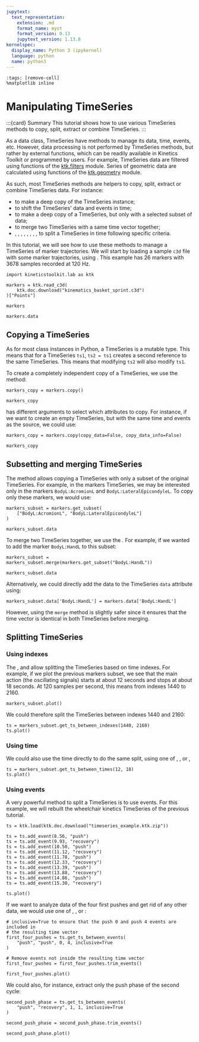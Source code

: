 ```yaml
---
jupytext:
  text_representation:
    extension: .md
    format_name: myst
    format_version: 0.13
    jupytext_version: 1.13.8
kernelspec:
  display_name: Python 3 (ipykernel)
  language: python
  name: python3
---
```


```{code-cell} ipython3
:tags: [remove-cell]
%matplotlib inline
```

# Manipulating TimeSeries

:::{card} Summary
This tutorial shows how to use various TimeSeries methods to copy, split, extract or combine TimeSeries.
:::

As a data class, TimeSeries have methods to manage its data, time, events, etc. However, data processing is not performed by TimeSeries methods, but rather by external functions, which can be readily available in Kinetics Toolkit or programmed by users. For example, TimeSeries data are filtered using functions of the [ktk.filters](api/ktk.filters.rst) module. Series of geometric data are calculated using functions of the [ktk.geometry](api/ktk.geometry.rst) module. 

As such, most TimeSeries methods are helpers to copy, split, extract or combine TimeSeries data. For instance:

- [](api/ktk.TimeSeries.copy.rst) to make a deep copy of the TimeSeries instance;
- [](api/ktk.TimeSeries.shift.rst) to shift the TimeSeries' data and events in time;
- [](api/ktk.TimeSeries.get_subset.rst) to make a deep copy of a TimeSeries, but only with a selected subset of data;
- [](api/ktk.TimeSeries.merge.rst) to merge two TimeSeries with a same time vector together;
- [](api/ktk.TimeSeries.get_ts_before_index.rst),
  [](api/ktk.TimeSeries.get_ts_after_index.rst),
  [](api/ktk.TimeSeries.get_ts_between_indexes.rst),
  [](api/ktk.TimeSeries.get_ts_before_time.rst),
  [](api/ktk.TimeSeries.get_ts_after_time.rst),
  [](api/ktk.TimeSeries.get_ts_between_times.rst),
  [](api/ktk.TimeSeries.get_ts_before_event.rst),
  [](api/ktk.TimeSeries.get_ts_after_event.rst),
  [](api/ktk.TimeSeries.get_ts_between_events.rst) to split a TimeSeries in time following specific criteria.

In this tutorial, we will see how to use these methods to manage a TimeSeries of marker trajectories. We will start by loading a sample `c3d` file with some marker trajectories, using [](api/ktk.read_c3d.rst). This example has 26 markers with 3678 samples recorded at 120 Hz.

```{code-cell} ipython3
import kineticstoolkit.lab as ktk

markers = ktk.read_c3d(
    ktk.doc.download("kinematics_basket_sprint.c3d")
)["Points"]

markers
```

```{code-cell} ipython3
markers.data
```

## Copying a TimeSeries

As for most class instances in Python, a TimeSeries is a mutable type. This means that for a TimeSeries `ts1`, `ts2 = ts1` creates a second reference to the same TimeSeries. This means that modifying `ts2` will also modify `ts1`.

To create a completely independent copy of a TimeSeries, we use the [](api/ktk.TimeSeries.copy.rst) method:

```{code-cell} ipython3
markers_copy = markers.copy()

markers_copy
```

[](api/ktk.TimeSeries.copy.rst) has different arguments to select which attributes to copy. For instance, if we want to create an empty TimeSeries, but with the same time and events as the source, we could use:

```{code-cell} ipython3
markers_copy = markers.copy(copy_data=False, copy_data_info=False)

markers_copy
```

## Subsetting and merging TimeSeries

The [](api/ktk.TimeSeries.get_subset.rst) method allows copying a TimeSeries with only a subset of the original TimeSeries. For example, in the markers TimeSeries, we may be interested only in the markers `BodyL:AcromionL` and `BodyL:LateralEpicondyleL`. To copy only these markers, we would use:

```{code-cell} ipython3
markers_subset = markers.get_subset(
    ["BodyL:AcromionL", "BodyL:LateralEpicondyleL"]
)

markers_subset.data
```

To merge two TimeSeries together, we use the [](api/ktk.TimeSeries.merge.rst). For example, if we wanted to add the marker `BodyL:HandL` to this subset:

```{code-cell} ipython3
markers_subset = markers_subset.merge(markers.get_subset("BodyL:HandL"))

markers_subset.data
```

Alternatively, we could directly add the data to the TimeSeries `data` attribute using:

```
markers_subset.data['BodyL:HandL'] = markers.data['BodyL:HandL']
```

However, using the `merge` method is slightly safer since it ensures that the time vector is identical in both TimeSeries before merging.

## Splitting TimeSeries

### Using indexes

The
[](api/ktk.TimeSeries.get_ts_before_index.rst),
[](api/ktk.TimeSeries.get_ts_after_index.rst) and
[](api/ktk.TimeSeries.get_ts_between_indexes.rst)
allow splitting the TimeSeries based on time indexes. For example, if we plot the previous markers subset, we see that the main action (the oscillating signals) starts at about 12 seconds and stops at about 18 seconds. At 120 samples per second, this means from indexes 1440 to 2160.

```{code-cell} ipython3
markers_subset.plot()
```

We could therefore split the TimeSeries between indexes 1440 and 2160:

```{code-cell} ipython3
ts = markers_subset.get_ts_between_indexes(1440, 2160)
ts.plot()
```

### Using time

We could also use the time directly to do the same split, using one of
[](api/ktk.TimeSeries.get_ts_before_time.rst),
[](api/ktk.TimeSeries.get_ts_after_time.rst), or
[](api/ktk.TimeSeries.get_ts_between_times.rst),

```{code-cell} ipython3
ts = markers_subset.get_ts_between_times(12, 18)
ts.plot()
```

### Using events

A very powerful method to split a TimeSeries is to use events. For this example, we will rebuilt the wheelchair kinetics TimeSeries of the previous tutorial.

```{code-cell} ipython3
ts = ktk.load(ktk.doc.download("timeseries_example.ktk.zip"))

ts = ts.add_event(8.56, "push")
ts = ts.add_event(9.93, "recovery")
ts = ts.add_event(10.50, "push")
ts = ts.add_event(11.12, "recovery")
ts = ts.add_event(11.78, "push")
ts = ts.add_event(12.33, "recovery")
ts = ts.add_event(13.39, "push")
ts = ts.add_event(13.88, "recovery")
ts = ts.add_event(14.86, "push")
ts = ts.add_event(15.30, "recovery")

ts.plot()
```

If we want to analyze data of the four first pushes and get rid of any other data, we would use one of
[](api/ktk.TimeSeries.get_ts_before_event.rst),
[](api/ktk.TimeSeries.get_ts_after_event.rst), or
[](api/ktk.TimeSeries.get_ts_between_events.rst):

```{code-cell} ipython3
# inclusive=True to ensure that the push 0 and push 4 events are included in
# the resulting time vector
first_four_pushes = ts.get_ts_between_events(
    "push", "push", 0, 4, inclusive=True
)

# Remove events not inside the resulting time vector
first_four_pushes = first_four_pushes.trim_events()

first_four_pushes.plot()
```

We could also, for instance, extract only the push phase of the second cycle:

```{code-cell} ipython3
second_push_phase = ts.get_ts_between_events(
    "push", "recovery", 1, 1, inclusive=True
)

second_push_phase = second_push_phase.trim_events()

second_push_phase.plot()
```

